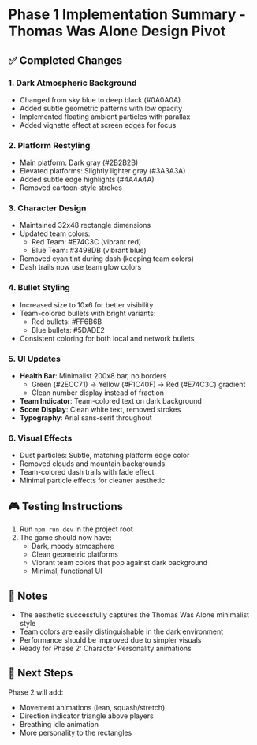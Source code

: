 # Phase 1 Implementation Summary - Thomas Was Alone Design Pivot

## ✅ Completed Changes

### 1. **Dark Atmospheric Background**
- Changed from sky blue to deep black (#0A0A0A)
- Added subtle geometric patterns with low opacity
- Implemented floating ambient particles with parallax
- Added vignette effect at screen edges for focus

### 2. **Platform Restyling**
- Main platform: Dark gray (#2B2B2B)
- Elevated platforms: Slightly lighter gray (#3A3A3A)
- Added subtle edge highlights (#4A4A4A)
- Removed cartoon-style strokes

### 3. **Character Design**
- Maintained 32x48 rectangle dimensions
- Updated team colors:
  - Red Team: #E74C3C (vibrant red)
  - Blue Team: #3498DB (vibrant blue)
- Removed cyan tint during dash (keeping team colors)
- Dash trails now use team glow colors

### 4. **Bullet Styling**
- Increased size to 10x6 for better visibility
- Team-colored bullets with bright variants:
  - Red bullets: #FF6B6B
  - Blue bullets: #5DADE2
- Consistent coloring for both local and network bullets

### 5. **UI Updates**
- **Health Bar**: Minimalist 200x8 bar, no borders
  - Green (#2ECC71) → Yellow (#F1C40F) → Red (#E74C3C) gradient
  - Clean number display instead of fraction
- **Team Indicator**: Team-colored text on dark background
- **Score Display**: Clean white text, removed strokes
- **Typography**: Arial sans-serif throughout

### 6. **Visual Effects**
- Dust particles: Subtle, matching platform edge color
- Removed clouds and mountain backgrounds
- Team-colored dash trails with fade effect
- Minimal particle effects for cleaner aesthetic

## 🎮 Testing Instructions

1. Run `npm run dev` in the project root
2. The game should now have:
   - Dark, moody atmosphere
   - Clean geometric platforms
   - Vibrant team colors that pop against dark background
   - Minimal, functional UI

## 📝 Notes

- The aesthetic successfully captures the Thomas Was Alone minimalist style
- Team colors are easily distinguishable in the dark environment
- Performance should be improved due to simpler visuals
- Ready for Phase 2: Character Personality animations

## 🚀 Next Steps

Phase 2 will add:
- Movement animations (lean, squash/stretch)
- Direction indicator triangle above players
- Breathing idle animation
- More personality to the rectangles 